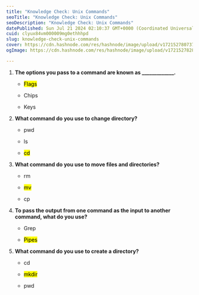 ```yaml
---
title: "Knowledge Check: Unix Commands"
seoTitle: "Knowledge Check: Unix Commands"
seoDescription: "Knowledge Check: Unix Commands"
datePublished: Sun Jul 21 2024 02:10:37 GMT+0000 (Coordinated Universal Time)
cuid: clyux84vm000009mg0ethhhpd
slug: knowledge-check-unix-commands
cover: https://cdn.hashnode.com/res/hashnode/image/upload/v1721527807371/1e54ed73-5c6a-4a77-9972-bba39c459037.png
ogImage: https://cdn.hashnode.com/res/hashnode/image/upload/v1721527828548/f1957b41-2c33-46ba-8271-373edf49873a.png

---
```


1. **The options you pass to a command are known as \_\_\_\_\_\_\_\_\_\_\_\_\_.**
    
    * <mark>Flags</mark>
        
    * Chips
        
    * Keys
        
2. **What command do you use to change directory?**
    
    * pwd
        
    * ls
        
    * <mark>cd</mark>
        
3. **What command do you use to move files and directories?**
    
    * rm
        
    * <mark>mv</mark>
        
    * cp
        
4. **To pass the output from one command as the input to another command, what do you use?**
    
    * Grep
        
    * <mark>Pipes</mark>
        
5. **What command do you use to create a directory?**
    
    * cd
        
    * <mark>mkdir</mark>
        
    * pwd